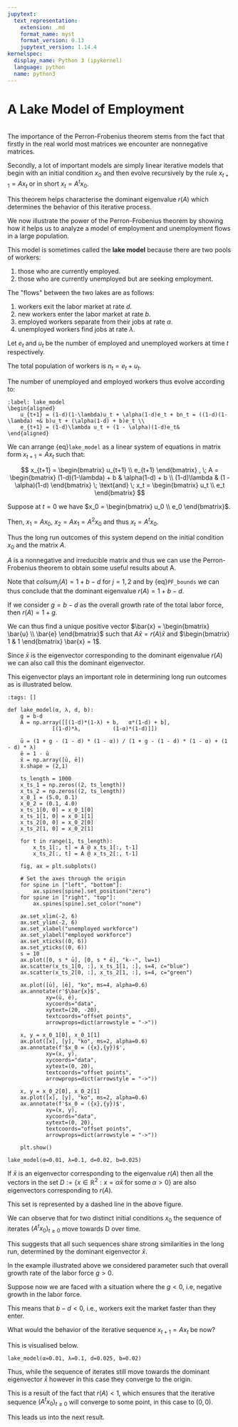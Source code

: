 ```yaml
---
jupytext:
  text_representation:
    extension: .md
    format_name: myst
    format_version: 0.13
    jupytext_version: 1.14.4
kernelspec:
  display_name: Python 3 (ipykernel)
  language: python
  name: python3
---
```


# A Lake Model of Employment

\
The importance of the Perron-Frobenius theorem stems from the fact that
firstly in the real world most matrices we encounter are nonnegative matrices.

Secondly, a lot of important models are simply linear iterative models that
begin with an initial condition $x_0$ and then evolve recursively by the rule
$x_{t+1} = Ax_t$ or in short $x_t = A^tx_0$.

This theorem helps characterise the dominant eigenvalue $r(A)$ which
determines the behavior of this iterative process. 

We now illustrate the power of the Perron-Frobenius theorem by showing how it
helps us to analyze a model of employment and unemployment flows in a large
population.

This model is sometimes called the **lake model** because there are two pools of workers:
1. those who are currently employed.
2. those who are currently unemployed but are seeking employment.

The "flows" between the two lakes are as follows:
1. workers exit the labor market at rate $d$.
2. new workers enter the labor market at rate $b$.
3. employed workers separate from their jobs at rate $\alpha$.
4. unemployed workers find jobs at rate $\lambda$.

Let $e_t$ and $u_t$ be the number of employed and unemployed workers at time $t$ respectively.

The total population of workers is $n_t = e_t + u_t$.

The number of unemployed and employed workers thus evolve according to:

```{math}
:label: lake_model
\begin{aligned}
    u_{t+1} = (1-d)(1-\lambda)u_t + \alpha(1-d)e_t + bn_t = ((1-d)(1-\lambda) +& b)u_t + (\alpha(1-d) + b)e_t \\
    e_{t+1} = (1-d)\lambda u_t + (1 - \alpha)(1-d)e_t&
\end{aligned}
```

We can arrange {eq}`lake_model` as a linear system of equations in matrix form $x_{t+1} = Ax_t$ such that:

$$
x_{t+1} =
\begin{bmatrix}
    u_{t+1} \\
    e_{t+1}
\end{bmatrix}
, \; A =
\begin{bmatrix}
    (1-d)(1-\lambda) + b & \alpha(1-d) + b \\
    (1-d)\lambda & (1 - \alpha)(1-d)
\end{bmatrix}
\; \text{and} \;
x_t =
\begin{bmatrix}
    u_t \\
    e_t
\end{bmatrix}
$$

Suppose at $t=0$ we have $x_0 = \begin{bmatrix} u_0 \\ e_0 \end{bmatrix}$.

Then, $x_1=Ax_0$, $x_2=Ax_1=A^2x_0$ and thus $x_t = A^tx_0$.

Thus the long run outcomes of this system depend on the initial condition $x_0$ and the matrix $A$.

$A$ is a nonnegative and irreducible matrix and thus we can use the Perron-Frobenius theorem to obtain some useful results about A.

Note that $colsum_j(A) = 1 + b - d$ for $j=1,2$ and by {eq}`PF_bounds` we can thus conclude that the dominant eigenvalue
$r(A) = 1 + b - d$.

If we consider $g = b - d$ as the overall growth rate of the total labor force, then $r(A) = 1 + g$.

We can thus find a unique positive vector $\bar{x} = \begin{bmatrix} \bar{u} \\ \bar{e} \end{bmatrix}$
such that $A\bar{x} = r(A)\bar{x}$ and $\begin{bmatrix} 1 & 1 \end{bmatrix} \bar{x} = 1$.

Since $\bar{x}$ is the eigenvector corresponding to the dominant eigenvalue $r(A)$ we can also call this the dominant eigenvector.

This eigenvector plays an important role in determining long run outcomes as is illustrated below.

```{code-cell} ipython3
:tags: []

def lake_model(α, λ, d, b):
    g = b-d
    A = np.array([[(1-d)*(1-λ) + b,   α*(1-d) + b],
              [(1-d)*λ,          (1-α)*(1-d)]])

    ū = (1 + g - (1 - d) * (1 - α)) / (1 + g - (1 - d) * (1 - α) + (1 - d) * λ)
    ē = 1 - ū
    x̄ = np.array([ū, ē])
    x̄.shape = (2,1)
    
    ts_length = 1000
    x_ts_1 = np.zeros((2, ts_length))
    x_ts_2 = np.zeros((2, ts_length))
    x_0_1 = (5.0, 0.1)
    x_0_2 = (0.1, 4.0)
    x_ts_1[0, 0] = x_0_1[0]
    x_ts_1[1, 0] = x_0_1[1]
    x_ts_2[0, 0] = x_0_2[0]
    x_ts_2[1, 0] = x_0_2[1]
    
    for t in range(1, ts_length):
        x_ts_1[:, t] = A @ x_ts_1[:, t-1]
        x_ts_2[:, t] = A @ x_ts_2[:, t-1]
        
    fig, ax = plt.subplots()
    
    # Set the axes through the origin
    for spine in ["left", "bottom"]:
        ax.spines[spine].set_position("zero")
    for spine in ["right", "top"]:
        ax.spines[spine].set_color("none")
        
    ax.set_xlim(-2, 6)
    ax.set_ylim(-2, 6)
    ax.set_xlabel("unemployed workforce")
    ax.set_ylabel("employed workforce")
    ax.set_xticks((0, 6))
    ax.set_yticks((0, 6))
    s = 10
    ax.plot([0, s * ū], [0, s * ē], "k--", lw=1)
    ax.scatter(x_ts_1[0, :], x_ts_1[1, :], s=4, c="blue")
    ax.scatter(x_ts_2[0, :], x_ts_2[1, :], s=4, c="green")
    
    ax.plot([ū], [ē], "ko", ms=4, alpha=0.6)
    ax.annotate(r'$\bar{x}$', 
            xy=(ū, ē),
            xycoords="data",
            xytext=(20, -20),
            textcoords="offset points",
            arrowprops=dict(arrowstyle = "->"))

    x, y = x_0_1[0], x_0_1[1]
    ax.plot([x], [y], "ko", ms=2, alpha=0.6)
    ax.annotate(f'$x_0 = ({x},{y})$', 
            xy=(x, y),
            xycoords="data",
            xytext=(0, 20),
            textcoords="offset points",
            arrowprops=dict(arrowstyle = "->"))
    
    x, y = x_0_2[0], x_0_2[1]
    ax.plot([x], [y], "ko", ms=2, alpha=0.6)
    ax.annotate(f'$x_0 = ({x},{y})$', 
            xy=(x, y),
            xycoords="data",
            xytext=(0, 20),
            textcoords="offset points",
            arrowprops=dict(arrowstyle = "->"))
    
    plt.show()
```

```{code-cell} ipython3
lake_model(α=0.01, λ=0.1, d=0.02, b=0.025)
```

If $\bar{x}$ is an eigenvector corresponding to the eigenvalue $r(A)$ then all the vectors in the set
$D := \{ x \in \mathbb{R}^2 : x = \alpha \bar{x} \; \text{for some} \; \alpha >0 \}$ are also eigenvectors corresponding
to $r(A)$.

This set is represented by a dashed line in the above figure.

We can observe that for two distinct initial conditions $x_0$ the sequence of iterates $(A^t x_0)_{t \geq 0}$ move towards D over time.

This suggests that all such sequences share strong similarities in the long run, determined by the dominant eigenvector $\bar{x}$.

In the example illustrated above we considered parameter such that overall growth rate of the labor force $g>0$.

Suppose now we are faced with a situation where the $g<0$, i.e, negative growth in the labor force.

This means that $b-d<0$, i.e., workers exit the market faster than they enter.

What would the behavior of the iterative sequence $x_{t+1} = Ax_t$ be now?

This is visualised below.

```{code-cell} ipython3
lake_model(α=0.01, λ=0.1, d=0.025, b=0.02)
```

Thus, while the sequence of iterates still move towards the dominant eigenvector $\bar{x}$ however in this case
they converge to the origin.

This is a result of the fact that $r(A)<1$, which ensures that the iterative sequence  $(A^t x_0)_{t \geq 0}$ will converge
to some point, in this case to $(0,0)$.

This leads us into the next result.
